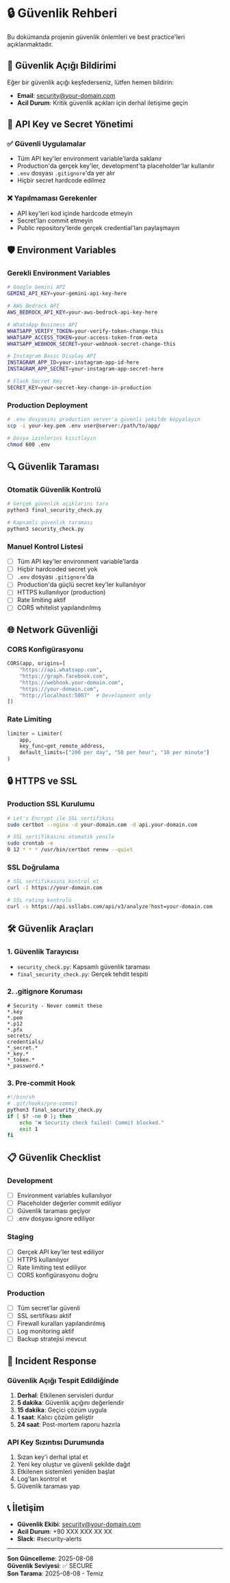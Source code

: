 # 🔒 Güvenlik Rehberi

Bu dokümanda projenin güvenlik önlemleri ve best practice'leri açıklanmaktadır.

## 🚨 Güvenlik Açığı Bildirimi

Eğer bir güvenlik açığı keşfederseniz, lütfen hemen bildirin:
- **Email**: security@your-domain.com
- **Acil Durum**: Kritik güvenlik açıkları için derhal iletişime geçin

## 🔐 API Key ve Secret Yönetimi

### ✅ Güvenli Uygulamalar
- Tüm API key'ler environment variable'larda saklanır
- Production'da gerçek key'ler, development'ta placeholder'lar kullanılır
- `.env` dosyası `.gitignore`'da yer alır
- Hiçbir secret hardcode edilmez

### ❌ Yapılmaması Gerekenler
- API key'leri kod içinde hardcode etmeyin
- Secret'ları commit etmeyin
- Public repository'lerde gerçek credential'ları paylaşmayın

## 🛡️ Environment Variables

### Gerekli Environment Variables
```bash
# Google Gemini API
GEMINI_API_KEY=your-gemini-api-key-here

# AWS Bedrock API
AWS_BEDROCK_API_KEY=your-aws-bedrock-api-key-here

# WhatsApp Business API
WHATSAPP_VERIFY_TOKEN=your-verify-token-change-this
WHATSAPP_ACCESS_TOKEN=your-access-token-from-meta
WHATSAPP_WEBHOOK_SECRET=your-webhook-secret-change-this

# Instagram Basic Display API
INSTAGRAM_APP_ID=your-instagram-app-id-here
INSTAGRAM_APP_SECRET=your-instagram-app-secret-here

# Flask Secret Key
SECRET_KEY=your-secret-key-change-in-production
```

### Production Deployment
```bash
# .env dosyasını production server'a güvenli şekilde kopyalayın
scp -i your-key.pem .env user@server:/path/to/app/

# Dosya izinlerini kısıtlayın
chmod 600 .env
```

## 🔍 Güvenlik Taraması

### Otomatik Güvenlik Kontrolü
```bash
# Gerçek güvenlik açıklarını tara
python3 final_security_check.py

# Kapsamlı güvenlik taraması
python3 security_check.py
```

### Manuel Kontrol Listesi
- [ ] Tüm API key'ler environment variable'larda
- [ ] Hiçbir hardcoded secret yok
- [ ] `.env` dosyası `.gitignore`'da
- [ ] Production'da güçlü secret key'ler kullanılıyor
- [ ] HTTPS kullanılıyor (production)
- [ ] Rate limiting aktif
- [ ] CORS whitelist yapılandırılmış

## 🌐 Network Güvenliği

### CORS Konfigürasyonu
```python
CORS(app, origins=[
    "https://api.whatsapp.com",
    "https://graph.facebook.com", 
    "https://webhook.your-domain.com",
    "https://your-domain.com",
    "http://localhost:5007"  # Development only
])
```

### Rate Limiting
```python
limiter = Limiter(
    app,
    key_func=get_remote_address,
    default_limits=["200 per day", "50 per hour", "10 per minute"]
)
```

## 🔒 HTTPS ve SSL

### Production SSL Kurulumu
```bash
# Let's Encrypt ile SSL sertifikası
sudo certbot --nginx -d your-domain.com -d api.your-domain.com

# SSL sertifikasını otomatik yenile
sudo crontab -e
0 12 * * * /usr/bin/certbot renew --quiet
```

### SSL Doğrulama
```bash
# SSL sertifikasını kontrol et
curl -I https://your-domain.com

# SSL rating kontrolü
curl -s https://api.ssllabs.com/api/v3/analyze?host=your-domain.com
```

## 🛠️ Güvenlik Araçları

### 1. Güvenlik Tarayıcısı
- `security_check.py`: Kapsamlı güvenlik taraması
- `final_security_check.py`: Gerçek tehdit tespiti

### 2. .gitignore Koruması
```gitignore
# Security - Never commit these
*.key
*.pem
*.p12
*.pfx
secrets/
credentials/
*_secret.*
*_key.*
*_token.*
*_password.*
```

### 3. Pre-commit Hook
```bash
#!/bin/sh
# .git/hooks/pre-commit
python3 final_security_check.py
if [ $? -ne 0 ]; then
    echo "❌ Security check failed! Commit blocked."
    exit 1
fi
```

## 📋 Güvenlik Checklist

### Development
- [ ] Environment variables kullanılıyor
- [ ] Placeholder değerler commit ediliyor
- [ ] Güvenlik taraması geçiyor
- [ ] .env dosyası ignore ediliyor

### Staging
- [ ] Gerçek API key'ler test ediliyor
- [ ] HTTPS kullanılıyor
- [ ] Rate limiting test ediliyor
- [ ] CORS konfigürasyonu doğru

### Production
- [ ] Tüm secret'lar güvenli
- [ ] SSL sertifikası aktif
- [ ] Firewall kuralları yapılandırılmış
- [ ] Log monitoring aktif
- [ ] Backup stratejisi mevcut

## 🚨 Incident Response

### Güvenlik Açığı Tespit Edildiğinde
1. **Derhal**: Etkilenen servisleri durdur
2. **5 dakika**: Güvenlik açığını değerlendir
3. **15 dakika**: Geçici çözüm uygula
4. **1 saat**: Kalıcı çözüm geliştir
5. **24 saat**: Post-mortem raporu hazırla

### API Key Sızıntısı Durumunda
1. Sızan key'i derhal iptal et
2. Yeni key oluştur ve güvenli şekilde dağıt
3. Etkilenen sistemleri yeniden başlat
4. Log'ları kontrol et
5. Güvenlik taraması yap

## 📞 İletişim

- **Güvenlik Ekibi**: security@your-domain.com
- **Acil Durum**: +90 XXX XXX XX XX
- **Slack**: #security-alerts

---

**Son Güncelleme**: 2025-08-08  
**Güvenlik Seviyesi**: ✅ SECURE  
**Son Tarama**: 2025-08-08 - Temiz